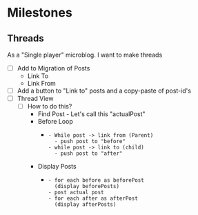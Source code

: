 # Milestones
  
## Threads

As a "Single player" microblog. I want to make threads  

- [ ] Add to Migration of Posts
  - Link To 
  - Link From
- [ ] Add a button to "Link to" posts and a copy-paste of post-id's
- [ ] Thread View
  - [ ] How to do this? 
    - Find Post - Let's call this "actualPost"
    - Before Loop 
      - ```
        - While post -> link from (Parent)
          - push post to "before"
        - while post -> link to (child)
          - push post to "after"
        ```
    - Display Posts
      - ```
        - for each before as beforePost
          (display beforePosts)
        - post actual post
        - for each after as afterPost
          (display afterPosts)
        ```